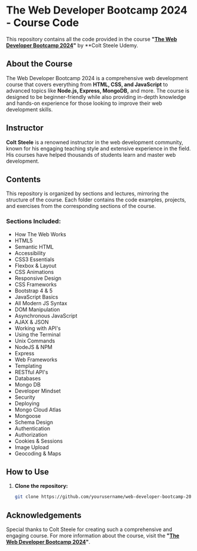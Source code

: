 # The Web Developer Bootcamp 2024 - Course Code

This repository contains all the code provided in the course **"[The Web Developer Bootcamp 2024](https://www.udemy.com/course/the-web-developer-bootcamp/)"** by **Colt Steele Udemy.

## About the Course

The Web Developer Bootcamp 2024 is a comprehensive web development course that covers everything from **HTML, CSS, and JavaScript** to advanced topics like **Node.js, Express, MongoDB,** and more. The course is designed to be beginner-friendly while also providing in-depth knowledge and hands-on experience for those looking to improve their web development skills.

## Instructor

**Colt Steele** is a renowned instructor in the web development community, known for his engaging teaching style and extensive experience in the field. His courses have helped thousands of students learn and master web development.

## Contents

This repository is organized by sections and lectures, mirroring the structure of the course. Each folder contains the code examples, projects, and exercises from the corresponding sections of the course.

### Sections Included:

- How The Web Works
- HTML5
- Semantic HTML
- Accessibility
- CSS3 Essentials
- Flexbox & Layout
- CSS Animations
- Responsive Design
- CSS Frameworks
- Bootstrap 4 & 5
- JavaScript Basics
- All Modern JS Syntax
- DOM Manipulation
- Asynchronous JavaScript
- AJAX & JSON
- Working with API's
- Using the Terminal
- Unix Commands
- NodeJS & NPM
- Express
- Web Frameworks
- Templating
- RESTful API's
- Databases
- Mongo DB
- Developer Mindset
- Security
- Deploying
- Mongo Cloud Atlas
- Mongoose
- Schema Design
- Authentication
- Authorization
- Cookies & Sessions
- Image Upload
- Geocoding & Maps

## How to Use

1. **Clone the repository:**
   ```bash
   git clone https://github.com/yourusername/web-developer-bootcamp-2024.git

## Acknowledgements
Special thanks to Colt Steele for creating such a comprehensive and engaging course. For more information about the course, visit the **"[The Web Developer Bootcamp 2024](https://www.udemy.com/course/the-web-developer-bootcamp/)"**.